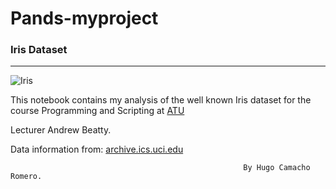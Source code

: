 # Pands-myproject

### Iris Dataset

***


![Iris](https://upload.wikimedia.org/wikipedia/commons/thumb/4/41/Iris_versicolor_3.jpg/640px-Iris_versicolor_3.jpg)



This notebook contains my analysis of the well known Iris dataset for 
the course Programming and Scripting at [ATU](https://vlegalwaymayo.atu.ie/) 

Lecturer Andrew Beatty.


Data information from: [archive.ics.uci.edu](https://archive.ics.uci.edu/dataset/53/iris)




                                                        By Hugo Camacho Romero.